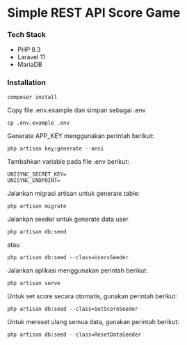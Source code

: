 # Simple REST API Score Game

### Tech Stack
- PHP 8.3
- Laravel 11
- MariaDB

### Installation
```
composer install
```

Copy file .env.example dan simpan sebagai .env
```
cp .env.example .env
```

Generate APP_KEY menggunakan perintah berikut:
```
php artisan key:generate --ansi
```

Tambahkan variable pada file .env berikut:
```
UNISYNC_SECRET_KEY=
UNISYNC_ENDPOINT=
```

Jalankan migrasi artisan untuk generate table:
```
php artisan migrate
```

Jalankan seeder untuk generate data user
```
php artisan db:seed
```
atau
```
php artisan db:seed --class=UsersSeeder
```

Jalankan aplikasi menggunakan perintah berikut:
```
php artisan serve
```

Untuk set score secara otomatis, gunakan perintah berikut:
```
php artisan db:seed --class=SetScoreSeeder
```

Untuk mereset ulang semua data, gunakan perintah berikut:
```
php artisan db:seed --class=ResetDataSeeder
```